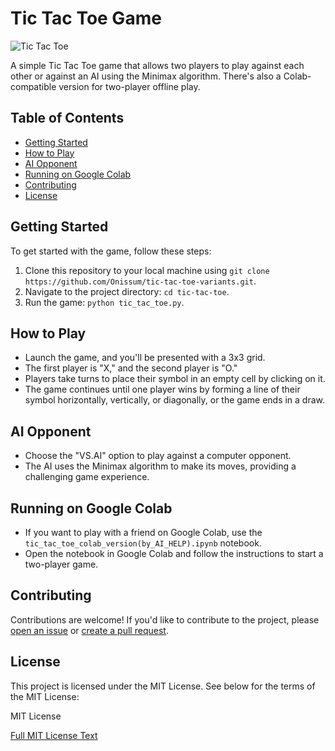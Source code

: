# Tic Tac Toe Game

![Tic Tac Toe](https://ibb.co/nwKgvPs)

A simple Tic Tac Toe game that allows two players to play against each other or against an AI using the Minimax algorithm. There's also a Colab-compatible version for two-player offline play.

## Table of Contents

- [Getting Started](#getting-started)
- [How to Play](#how-to-play)
- [AI Opponent](#ai-opponent)
- [Running on Google Colab](#running-on-google-colab)
- [Contributing](#contributing)
- [License](#license)

## Getting Started

To get started with the game, follow these steps:

1. Clone this repository to your local machine using `git clone https://github.com/Onissum/tic-tac-toe-variants.git`.
2. Navigate to the project directory: `cd tic-tac-toe`.
3. Run the game: `python tic_tac_toe.py`.

## How to Play

- Launch the game, and you'll be presented with a 3x3 grid.
- The first player is "X," and the second player is "O."
- Players take turns to place their symbol in an empty cell by clicking on it.
- The game continues until one player wins by forming a line of their symbol horizontally, vertically, or diagonally, or the game ends in a draw.

## AI Opponent

- Choose the "VS.AI" option to play against a computer opponent.
- The AI uses the Minimax algorithm to make its moves, providing a challenging game experience.

## Running on Google Colab

- If you want to play with a friend on Google Colab, use the `tic_tac_toe_colab_version(by_AI_HELP).ipynb` notebook.
- Open the notebook in Google Colab and follow the instructions to start a two-player game.

## Contributing

Contributions are welcome! If you'd like to contribute to the project, please [open an issue](https://github.com/yourusername/tic-tac-toe/issues) or [create a pull request](https://github.com/yourusername/tic-tac-toe/pulls).

## License

This project is licensed under the MIT License. See below for the terms of the MIT License:

MIT License

[Full MIT License Text](https://opensource.org/licenses/MIT)
